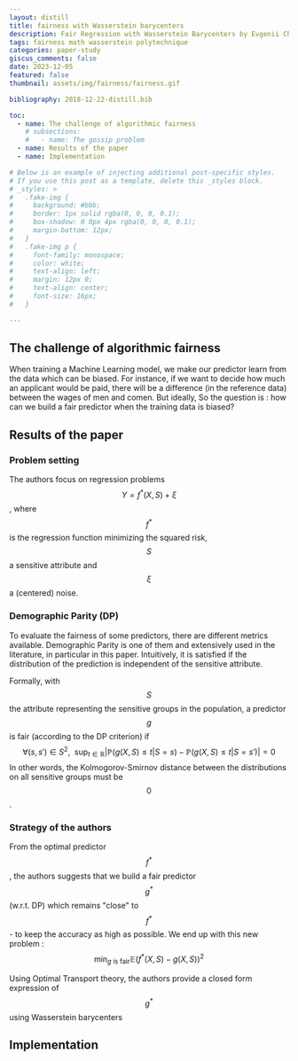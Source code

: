 ```yaml
---
layout: distill
title: fairness with Wasserstein barycenters
description: Fair Regression with Wasserstein Barycenters by Evgenii Chzhen, Christophe Denis, Mohamed Hebiri, Luca Oneto, and Massimiliano Pontil
tags: fairness math wasserstein polytechnique
categories: paper-study
giscus_comments: false
date: 2023-12-05
featured: false
thumbnail: assets/img/fairness/fairness.gif

bibliography: 2018-12-22-distill.bib

toc:
  - name: The challenge of algorithmic fairness
    # subsections:
    #   - name: The gossip problem
  - name: Results of the paper
  - name: Implementation

# Below is an example of injecting additional post-specific styles.
# If you use this post as a template, delete this _styles block.
# _styles: >
#   .fake-img {
#     background: #bbb;
#     border: 1px solid rgba(0, 0, 0, 0.1);
#     box-shadow: 0 0px 4px rgba(0, 0, 0, 0.1);
#     margin-bottom: 12px;
#   }
#   .fake-img p {
#     font-family: monospace;
#     color: white;
#     text-align: left;
#     margin: 12px 0;
#     text-align: center;
#     font-size: 16px;
#   }

---
```


## The challenge of algorithmic fairness
When training a Machine Learning model, we make our predictor learn from the data which can be biased. For instance, if we want to decide how much an applicant would be paid, there will be a difference (in the reference data) between the wages of men and comen. But ideally,  So the question is : how can we build a fair predictor when the training data is biased?


## Results of the paper

### Problem setting

The authors focus on regression problems $$Y=f^*(X,S)+\xi$$, where $$f^*$$ is the regression function minimizing the squared risk, $$S$$ a sensitive attribute and $$\xi$$ a (centered) noise.

### Demographic Parity (DP)

To evaluate the fairness of some predictors, there are different metrics available. Demographic Parity is one of them and extensively used in the literature, in particular in this paper. Intuitively, it is satisfied if the distribution of the prediction is independent of the sensitive attribute.

Formally, with $$S$$ the attribute representing the sensitive groups in the population, a predictor $$g$$ is fair (according to the DP criterion) if 
$$\forall (s,s')\in S^2,\:\:\sup_{t\in\mathbb{R}}\left|\mathbb{P}(g(X,S)\leq t|S=s)-\mathbb{P}(g(X,S)\leq t|S=s')\right|=0$$
In other words, the Kolmogorov-Smirnov distance between the distributions on all sensitive groups must be $$0$$.

### Strategy of the authors

From the optimal predictor $$f^*$$, the authors suggests that we build a fair predictor $$g^*$$ (w.r.t. DP) which remains "close" to $$f^*$$ - to keep the accuracy as high as possible. We end up with this new problem :
$$\min_{g\text{ is fair}}\mathbb{E}\left(f^*(X,S)-g(X,S)\right)^2$$

Using Optimal Transport theory, the authors provide a closed form expression of $$g^*$$ using Wasserstein barycenters 

## Implementation